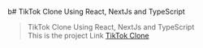 b# TikTok Clone Using React, NextJs and TypeScript

> TikTok Clone Using React, NextJs and TypeScript </br>
> This is the project Link [TikTok Clone](https://tiktok-clone-seven.vercel.app/)
